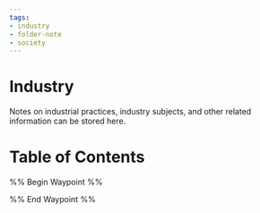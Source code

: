 ```yaml
---
tags:
- industry
- folder-note
- society
---
```

# Industry

Notes on industrial practices, industry subjects, and other related information can be stored here.

# Table of Contents

%% Begin Waypoint %%


%% End Waypoint %%
